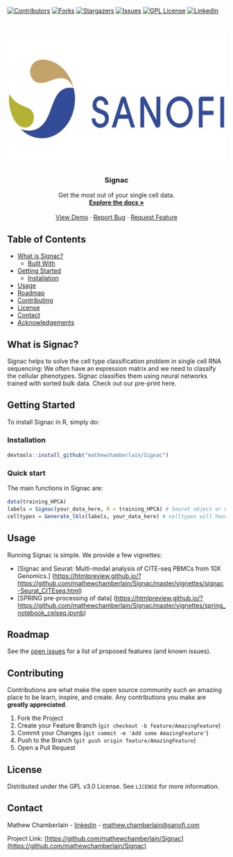 [![Contributors][contributors-shield]][contributors-url]
[![Forks][forks-shield]][forks-url]
[![Stargazers][stars-shield]][stars-url]
[![Issues][issues-shield]][issues-url]
[![GPL License][license-shield]][license-url]
[![LinkedIn][linkedin-shield]][linkedin-url]

<!-- PROJECT LOGO -->
<br />
<p align="center">
  <a href="https://www.sanofi.com/">
    <img src="images/sanofi_logo.png" alt="Logo" width="600" height="300">
  </a>

  <h3 align="center">Signac</h3>

  <p align="center">
    Get the most out of your single cell data.
    <br />
    <a href="https://htmlpreview.github.io/?https://github.com/mathewchamberlain/Signac/master/vignettes/signac-Seurat_CITEseq.html"><strong>Explore the docs »</strong></a>
    <br />
    <br />
    <a href="https://htmlpreview.github.io/?https://github.com/mathewchamberlain/Signac/master/vignettes/signac-Seurat_CITEseq.html">View Demo</a>
    ·
    <a href="https://github.com/mathewchamberlain/Signac/issues">Report Bug</a>
    ·
    <a href="https://github.com/mathewchamberlain/Signac/issues">Request Feature</a>
  </p>
</p>



<!-- TABLE OF CONTENTS -->
## Table of Contents

* [What is Signac?](#about-the-project)
  * [Built With](#built-with)
* [Getting Started](#getting-started)
  * [Installation](#installation)
* [Usage](#usage)
* [Roadmap](#roadmap)
* [Contributing](#contributing)
* [License](#license)
* [Contact](#contact)
* [Acknowledgements](#acknowledgements)



<!-- ABOUT THE PROJECT -->
## What is Signac?

Signac helps to solve the cell type classification problem in single cell RNA sequencing: We often have an expression matrix and we need to classify the cellular phenotypes. Signac classifies them using neural networks trained with sorted bulk data. Check out our pre-print here.

<!-- GETTING STARTED -->
## Getting Started

To install Signac in R, simply do:

### Installation

```r
devtools::install_github("mathewchamberlain/Signac")
```

### Quick start

The main functions in Signac are:

```r
data(training_HPCA)
labels = Signac(your_data_here, R = training_HPCA) # Seurat object or expression matrix
celltypes = Generate_lbls(labels, your_data_here) # celltypes will have the cellular phenotype labels for each cell in your data.
```

<!-- USAGE EXAMPLES -->
## Usage

Running Signac is simple. We provide a few vignettes:

* [Signac and Seurat: Multi-modal analysis of CITE-seq PBMCs from 10X Genomics.] (https://htmlpreview.github.io/?https://github.com/mathewchamberlain/Signac/master/vignettes/signac-Seurat_CITEseq.html)
* [SPRING pre-processing of data] (https://htmlpreview.github.io/?https://github.com/mathewchamberlain/Signac/master/vignettes/spring_notebook_celseq.ipynb)

<!-- ROADMAP -->
## Roadmap

See the [open issues](https://github.com/mathewchamberlain/Signac/issues) for a list of proposed features (and known issues).

<!-- CONTRIBUTING -->
## Contributing

Contributions are what make the open source community such an amazing place to be learn, inspire, and create. Any contributions you make are **greatly appreciated**.

1. Fork the Project
2. Create your Feature Branch (`git checkout -b feature/AmazingFeature`)
3. Commit your Changes (`git commit -m 'Add some AmazingFeature'`)
4. Push to the Branch (`git push origin feature/AmazingFeature`)
5. Open a Pull Request

<!-- LICENSE -->
## License

Distributed under the GPL v3.0 License. See `LICENSE` for more information.

<!-- CONTACT -->
## Contact

Mathew Chamberlain - [linkedin](https://linkedin.com/in/chamberlainmathew) - mathew.chamberlain@sanofi.com

Project Link: [https://github.com/mathewchamberlain/Signac](https://github.com/mathewchamberlain/Signac)

<!-- MARKDOWN LINKS & IMAGES -->
<!-- https://www.markdownguide.org/basic-syntax/#reference-style-links -->
[contributors-shield]: https://img.shields.io/github/contributors/mathewchamberlain/Signac.svg?style=flat-square
[contributors-url]: https://github.com/mathewchamberlain/Signac/graphs/contributors
[forks-shield]: https://img.shields.io/github/forks/mathewchamberlain/Signac.svg?style=flat-square
[forks-url]: https://github.com/mathewchamberlain/Signac/network/members
[stars-shield]: https://img.shields.io/github/stars/mathewchamberlain/Signac.svg?style=flat-square
[stars-url]: https://github.com/mathewchamberlain/Signac/stargazers
[issues-shield]: https://img.shields.io/github/issues/mathewchamberlain/Signac.svg?style=flat-square
[issues-url]: https://github.com/mathewchamberlain/Signac/issues
[license-shield]: https://img.shields.io/github/license/mathewchamberlain/Signac.svg?style=flat-square
[license-url]: https://choosealicense.com/licenses/gpl-3.0/
[linkedin-shield]: https://img.shields.io/badge/-LinkedIn-black.svg?style=flat-square&logo=linkedin&colorB=555
[linkedin-url]: https://linkedin.com/in/chamberlainmathew
[product-screenshot]: images/screenshot.png
